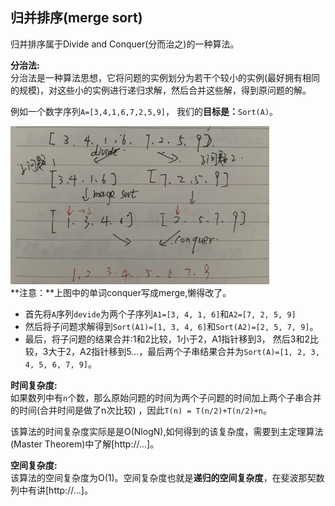 ## 归并排序(merge sort)

归并排序属于Divide and Conquer(分而治之)的一种算法。

**分治法:**<br>
分治法是一种算法思想，它将问题的实例划分为若干个较小的实例(最好拥有相同的规模)，对这些小的实例进行递归求解，然后合并这些解，得到原问题的解。

例如一个数字序列``A=[3,4,1,6,7,2,5,9]``， 我们的**目标是：**``Sort(A)``。

![gongshi](https://github.com/shuangshuangshuangfeng/daguaishengji/blob/master/nlp/passage1/note/gongshi1.png?raw=true) <br>
**注意：**上图中的单词conquer写成merge,懒得改了。<br>

- 首先将``A``序列``devide``为两个子序列``A1=[3, 4, 1, 6]``和``A2=[7, 2, 5, 9]``
- 然后将子问题求解得到``Sort(A1)=[1, 3, 4, 6]``和``Sort(A2)=[2, 5, 7, 9]``。<br>
- 最后，将子问题的结果合并:1和2比较，1小于2，A1指针移到3， 然后3和2比较，3大于2，A2指针移到5...，最后两个子串结果合并为``Sort(A)=[1, 2, 3, 4, 5, 6, 7, 9]``。

**时间复杂度:**<br>
如果数列中有``n``个数，那么原始问题的时间为两个子问题的时间加上两个子串合并的时间(合并时间是做了n次比较)
，因此``T(n) = T(n/2)+T(n/2)+n``。<br>

该算法的时间复杂度实际是是O(NlogN),如何得到的该复杂度，需要到主定理算法(Master Theorem)中了解[http://...]。

**空间复杂度:**<br>
该算法的空间复杂度为O(1)。空间复杂度也就是**递归的空间复杂度**，在斐波那契数列中有讲[http://...]。







